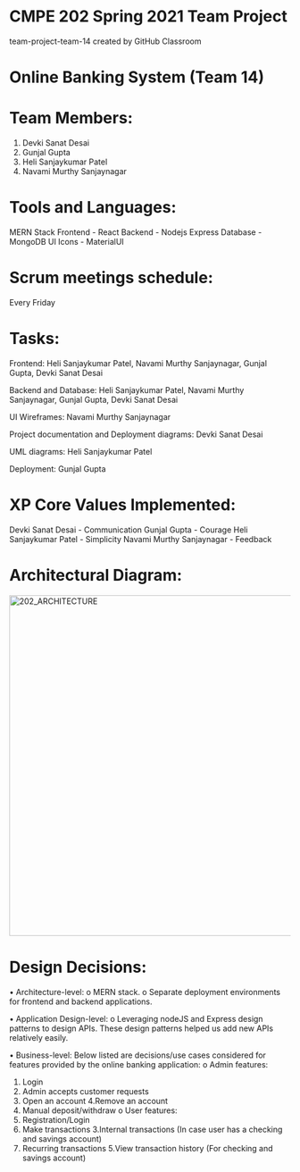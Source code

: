 # CMPE 202 Spring 2021 Team Project
team-project-team-14 created by GitHub Classroom

# Online Banking System (Team 14)

# Team Members:
1. Devki Sanat Desai
2. Gunjal Gupta
3. Heli Sanjaykumar Patel
4. Navami Murthy Sanjaynagar

# Tools and Languages:
MERN Stack
Frontend - React 
Backend - Nodejs Express
Database - MongoDB
UI Icons - MaterialUI

# Scrum meetings schedule:
Every Friday

# Tasks:
Frontend: Heli Sanjaykumar Patel, Navami Murthy Sanjaynagar, Gunjal Gupta,  Devki Sanat Desai

Backend and Database: Heli Sanjaykumar Patel, Navami Murthy Sanjaynagar, Gunjal Gupta,  Devki Sanat Desai

UI Wireframes: Navami Murthy Sanjaynagar

Project documentation and Deployment diagrams: Devki Sanat Desai

UML diagrams: Heli Sanjaykumar Patel

Deployment: Gunjal Gupta

# XP Core Values Implemented:
Devki Sanat Desai - Communication
Gunjal Gupta - Courage
Heli Sanjaykumar Patel - Simplicity
Navami Murthy Sanjaynagar - Feedback

# Architectural Diagram:

<img width="610" alt="202_ARCHITECTURE" src="https://user-images.githubusercontent.com/78130620/117390996-fb108c00-aea3-11eb-9e1d-3eb01793d210.png">

# Design Decisions:

•	Architecture-level:
o	MERN stack.
o	Separate deployment environments for frontend and backend applications.

•	Application Design-level:
o	Leveraging nodeJS and Express design patterns to design APIs. These design patterns helped us add new APIs relatively easily.

•	Business-level: 
Below listed are decisions/use cases considered for features provided by the online banking application: 
o	Admin features:
1. Login
2. Admin accepts customer requests
3. Open an account
4.Remove an account
5. Manual deposit/withdraw
o	User features:
1. Registration/Login
2. Make transactions
3.Internal transactions (In case user has a checking and savings account)
4. Recurring transactions
5.View transaction history (For checking and savings account)


